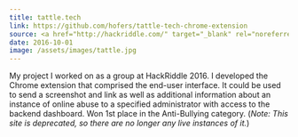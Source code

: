 ```yaml
---
title: tattle.tech
link: https://github.com/hofers/tattle-tech-chrome-extension
source: <a href="http://hackriddle.com/" target="_blank" rel="noreferrer">HackRiddle 2016</a>
date: 2016-10-01
image: /assets/images/tattle.jpg
---
```

My project I worked on as a group at HackRiddle 2016. I developed the Chrome extension that comprised the end-user interface. It could be used to send a screenshot and link as well as additional information about an instance of online abuse to a specified administrator with access to the backend dashboard. <span style="font-weight: 400;">Won 1st place in the Anti-Bullying category</span>. (<i>Note: This site is deprecated, so there are no longer any live instances&nbsp;of it.</i>)